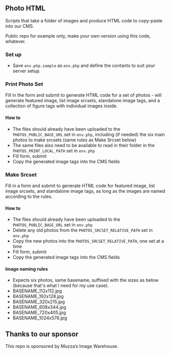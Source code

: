 ## Photo HTML

Scripts that take a folder of images and produce HTML code to copy-paste into our CMS.

Public repo for example only, make your own version using this code, whatever.

### Set up
- Save `env.php.sample` as `env.php` and define the contants to suit your server setup.

### Print Photo Set

Fill in the form and submit to generate HTML code for a set of photos - will generate featured image, list image srcsets, standalone image tags, and a collection of figure tags with individual images inside.

#### How to
- The files should already have been uploaded to the `PHOTOS_PUBLIC_BASE_URL` set in `env.php`, including (if needed) the six main photos to make srcsets (same rules as Make Srcset below)
- The same files also need to be available to read in their folder in the `PHOTOS_PRINT_LOCAL_PATH` set in `env.php`
- Fill form, submit
- Copy the generated image tags into the CMS fields

### Make Srcset

Fill in a form and submit to generate HTML code for featured image, list image srcsets, and standalone image tags, as long as the images are named according to the rules.

#### How to

- The files should already have been uploaded to the `PHOTOS_PUBLIC_BASE_URL` set in `env.php`
- Delete any old photos from the `PHOTOS_SRCSET_RELATIVE_PATH` set in `env.php`
- Copy the new photos into the `PHOTOS_SRCSET_RELATIVE_PATH`, one set at a time
- Fill form, submit
- Copy the generated image tags into the CMS fields

#### Image naming rules

- Expects six photos, same basename, suffixed with the sizes as below (because that's what I need for my use case).
- BASENAME_112x112.jpg
- BASENAME_192x128.jpg
- BASENAME_320x215.jpg
- BASENAME_608x344.jpg
- BASENAME_720x405.jpg
- BASENAME_1024x576.jpg

## Thanks to our sponsor

This repo is sponsored by Muzza’s Image Warehouse.